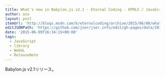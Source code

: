 ```yaml
---
title: What’s new in Babylon.js v2.1 - Eternal Coding - HTML5 / JavaScript / 3D development - Site Home - MSDN Blogs
author: azu
layout: post
itemUrl: 'http://blogs.msdn.com/b/eternalcoding/archive/2015/06/08/what-s-new-in-babylon-js-v2-1.aspx'
editJSONPath: 'https://github.com/jser/jser.info/edit/gh-pages/data/2015/06/index.json'
date: '2015-06-09T16:34:15+00:00'
tags:
  - JavaScript
  - library
  - WebGL
  - ReleaseNote
---
```

Babylon.js v2.1リリース。
